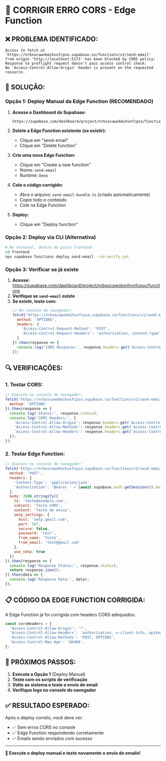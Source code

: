 # 🔧 CORRIGIR ERRO CORS - Edge Function

## ❌ **PROBLEMA IDENTIFICADO:**

```
Access to fetch at 'https://nrbsocawokmihvxfcpso.supabase.co/functions/v1/send-email' 
from origin 'http://localhost:5173' has been blocked by CORS policy: 
Response to preflight request doesn't pass access control check: 
No 'Access-Control-Allow-Origin' header is present on the requested resource.
```

## 🎯 **SOLUÇÃO:**

### **Opção 1: Deploy Manual da Edge Function (RECOMENDADO)**

1. **Acesse o Dashboard do Supabase:**
   ```
   https://supabase.com/dashboard/project/nrbsocawokmihvxfcpso/functions
   ```

2. **Delete a Edge Function existente (se existir):**
   - Clique em "send-email"
   - Clique em "Delete function"

3. **Crie uma nova Edge Function:**
   - Clique em "Create a new function"
   - Nome: `send-email`
   - Runtime: `Deno`

4. **Cole o código corrigido:**
   - Abra o arquivo: `send-email-bundle.ts` (criado automaticamente)
   - Copie todo o conteúdo
   - Cole na Edge Function

5. **Deploy:**
   - Clique em "Deploy function"

### **Opção 2: Deploy via CLI (Alternativa)**

```bash
# No terminal, dentro da pasta frontend:
cd frontend
npx supabase functions deploy send-email --no-verify-jwt
```

### **Opção 3: Verificar se já existe**

1. **Acesse:** https://supabase.com/dashboard/project/nrbsocawokmihvxfcpso/functions
2. **Verifique se `send-email` existe**
3. **Se existir, teste com:**
   ```javascript
   // No console do navegador:
   fetch('https://nrbsocawokmihvxfcpso.supabase.co/functions/v1/send-email', {
     method: 'OPTIONS',
     headers: {
       'Access-Control-Request-Method': 'POST',
       'Access-Control-Request-Headers': 'authorization, content-type'
     }
   }).then(response => {
     console.log('CORS Response:', response.headers.get('Access-Control-Allow-Origin'));
   });
   ```

## 🔍 **VERIFICAÇÕES:**

### **1. Testar CORS:**
```javascript
// Execute no console do navegador:
fetch('https://nrbsocawokmihvxfcpso.supabase.co/functions/v1/send-email', {
  method: 'OPTIONS'
}).then(response => {
  console.log('Status:', response.status);
  console.log('CORS Headers:', {
    'Access-Control-Allow-Origin': response.headers.get('Access-Control-Allow-Origin'),
    'Access-Control-Allow-Methods': response.headers.get('Access-Control-Allow-Methods'),
    'Access-Control-Allow-Headers': response.headers.get('Access-Control-Allow-Headers')
  });
});
```

### **2. Testar Edge Function:**
```javascript
// Execute no console do navegador:
fetch('https://nrbsocawokmihvxfcpso.supabase.co/functions/v1/send-email', {
  method: 'POST',
  headers: {
    'Content-Type': 'application/json',
    'Authorization': 'Bearer ' + (await supabase.auth.getSession()).data.session?.access_token
  },
  body: JSON.stringify({
    to: 'teste@exemplo.com',
    subject: 'Teste CORS',
    content: 'Teste de envio',
    smtp_settings: {
      host: 'smtp.gmail.com',
      port: 587,
      secure: false,
      password: 'test',
      from_name: 'Teste',
      from_email: 'test@gmail.com'
    },
    use_smtp: true
  })
}).then(response => {
  console.log('Response Status:', response.status);
  return response.json();
}).then(data => {
  console.log('Response Data:', data);
});
```

## 📋 **CÓDIGO DA EDGE FUNCTION CORRIGIDA:**

A Edge Function já foi corrigida com headers CORS adequados:

```typescript
const corsHeaders = {
  'Access-Control-Allow-Origin': '*',
  'Access-Control-Allow-Headers': 'authorization, x-client-info, apikey, content-type',
  'Access-Control-Allow-Methods': 'POST, OPTIONS',
  'Access-Control-Max-Age': '86400',
};
```

## 🚨 **PRÓXIMOS PASSOS:**

1. **Execute a Opção 1** (Deploy Manual)
2. **Teste com os scripts de verificação**
3. **Volte ao sistema e teste o envio de email**
4. **Verifique logs no console do navegador**

## ✅ **RESULTADO ESPERADO:**

Após o deploy correto, você deve ver:
- ✅ Sem erros CORS no console
- ✅ Edge Function respondendo corretamente
- ✅ Emails sendo enviados com sucesso

---

**🎯 Execute o deploy manual e teste novamente o envio de emails!**
